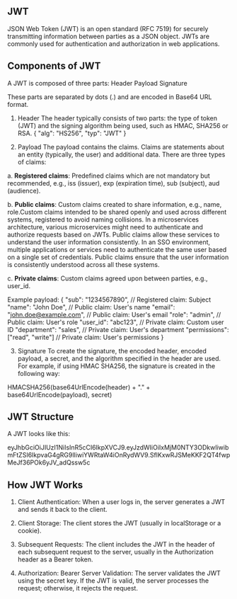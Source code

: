 ## JWT
JSON Web Token (JWT) is an open standard (RFC 7519) for securely
transmitting information between parties as a JSON object. JWTs are
commonly used for authentication and authorization in web
applications.

## Components of JWT
A JWT is composed of three parts:
Header
Payload
Signature

These parts are separated by dots (.) and are encoded in Base64 URL format.

1. Header
The header typically consists of two parts: the type of token (JWT)
and the signing algorithm being used, such as HMAC, SHA256 or RSA.
{
 "alg": "HS256",
 "typ": "JWT"
}

2. Payload
The payload contains the claims. Claims are statements about an
entity (typically, the user) and additional data. There are three types of
claims:

a. **Registered claims**: Predefined claims which are not mandatory but
recommended, e.g., iss (issuer), exp (expiration time), sub (subject),
aud (audience).

b. **Public claims**: Custom claims created to share information, e.g.,
name, role.Custom claims intended to be shared openly and used
across different systems, registered to avoid naming collisions.
In a microservices architecture, various microservices might need to
authenticate and authorize requests based on JWTs. Public claims
allow these services to understand the user information consistently.
In an SSO environment, multiple applications or services need to
authenticate the same user based on a single set of credentials.
Public claims ensure that the user information is consistently
understood across all these systems.

c. **Private claims**: Custom claims agreed upon between parties, e.g.,
user_id.

Example payload:
{
 "sub": "1234567890", // Registered claim: Subject
 "name": "John Doe", // Public claim: User's name
 "email": "john.doe@example.com", // Public claim: User's email
 "role": "admin", // Public claim: User's role
 "user_id": "abc123", // Private claim: Custom user ID
 "department": "sales", // Private claim: User's department
 "permissions": ["read", "write"] // Private claim: User's permissions
}

3. Signature
To create the signature, the encoded header, encoded payload, a
secret, and the algorithm specified in the header are used. For
example, if using HMAC SHA256, the signature is created in the
following way:

HMACSHA256(base64UrlEncode(header) + "." + base64UrlEncode(payload), secret)


## JWT Structure
A JWT looks like this:

eyJhbGciOiJIUzI1NiIsInR5cCI6IkpXVCJ9.eyJzdWIiOiIxMjM0NTY3ODkwIiwibmFtZSI6IkpvaG4gRG9lIiwiYWRtaW4iOnRydWV9.SflKxwRJSMeKKF2QT4fwpMeJf36POk6yJV_adQssw5c


## How JWT Works

1. Client Authentication: When a user logs in, the server generates a JWT
and sends it back to the client.

2. Client Storage: The client stores the JWT (usually in localStorage or a
cookie).

3. Subsequent Requests: The client includes the JWT in the header of
each subsequent request to the server, usually in the Authorization
header as a Bearer token.

4. Authorization: Bearer <token>
Server Validation: The server validates the JWT using the secret key. If
the JWT is valid, the server processes the request; otherwise, it rejects
the request.